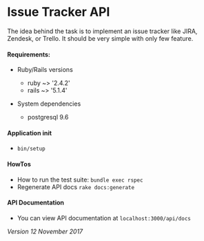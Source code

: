 # Issue Tracker API

The idea behind the task is to implement an issue tracker like JIRA, Zendesk, or Trello. It should be very simple with only few feature.

#### Requirements:

* Ruby/Rails versions
    * ruby ~> '2.4.2'
    * rails ~> '5.1.4'

* System dependencies
    * postgresql 9.6

#### Application init

* `bin/setup`

#### HowTos

* How to run the test suite: `bundle exec rspec`
* Regenerate API docs `rake docs:generate`

#### API Documentation

* You can view API documentation at `localhost:3000/api/docs`

*Version 12 November 2017*

